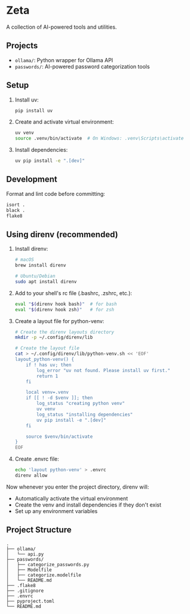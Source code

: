 # Zeta

A collection of AI-powered tools and utilities.

## Projects

- `ollama/`: Python wrapper for Ollama API
- `passwords/`: AI-powered password categorization tools

## Setup

1. Install uv:
    ```bash
    pip install uv
    ```

2. Create and activate virtual environment:
    ```bash
    uv venv
    source .venv/bin/activate  # On Windows: .venv\Scripts\activate
    ```

3. Install dependencies:
    ```bash
    uv pip install -e ".[dev]"
    ```

## Development

Format and lint code before committing:
```bash
isort .
black .
flake8
```

## Using direnv (recommended)

1. Install direnv:
    ```bash
    # macOS
    brew install direnv

    # Ubuntu/Debian
    sudo apt install direnv
    ```

2. Add to your shell's rc file (.bashrc, .zshrc, etc.):
    ```bash
    eval "$(direnv hook bash)"  # for bash
    eval "$(direnv hook zsh)"   # for zsh
    ```

3. Create a layout file for python-venv:
    ```bash
    # Create the direnv layouts directory
    mkdir -p ~/.config/direnv/lib

    # Create the layout file
    cat > ~/.config/direnv/lib/python-venv.sh << 'EOF'
    layout_python-venv() {
        if ! has uv; then
            log_error "uv not found. Please install uv first."
            return 1
        fi

        local venv=.venv
        if [[ ! -d $venv ]]; then
            log_status "creating python venv"
            uv venv
            log_status "installing dependencies"
            uv pip install -e ".[dev]"
        fi

        source $venv/bin/activate
    }
    EOF
    ```

4. Create .envrc file:
    ```bash
    echo 'layout python-venv' > .envrc
    direnv allow
    ```

Now whenever you enter the project directory, direnv will:
- Automatically activate the virtual environment
- Create the venv and install dependencies if they don't exist
- Set up any environment variables

## Project Structure
```
.
├── ollama/
│   └── api.py
├── passwords/
│   ├── categorize_passwords.py
│   ├── Modelfile
│   ├── categorize.modelfile
│   └── README.md
├── .flake8
├── .gitignore
├── .envrc
├── pyproject.toml
└── README.md
```
